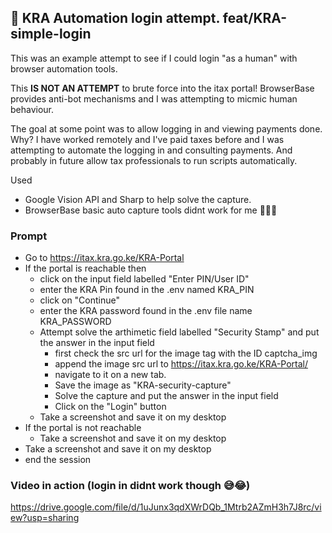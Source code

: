 ## 🎋 KRA Automation login attempt. feat/KRA-simple-login
This was an example attempt to see if I could login "as a human" with browser automation tools.

This **IS NOT AN ATTEMPT** to brute force into the itax portal! BrowserBase provides anti-bot mechanisms and I was attempting to micmic human behaviour.

The goal at some point was to allow logging in and viewing payments done.
Why?
I have worked remotely and I've paid taxes before and I was attempting to automate the logging in and consulting payments.
And probably in future allow tax professionals to run scripts automatically.

Used
- Google Vision API and Sharp to help solve the capture.
- BrowserBase basic auto capture tools didnt work for me 🤷🏾‍♂️

### Prompt
- Go to https://itax.kra.go.ke/KRA-Portal
- If the portal is reachable then
    - click on the input field labelled "Enter PIN/User ID"
    - enter the KRA Pin found in the .env named KRA_PIN
    - click on "Continue"
    - enter the KRA password found in the .env file name KRA_PASSWORD
    - Attempt solve the arthimetic field labelled "Security Stamp" and put the answer in the input field
        - first check the src url for the image tag with the ID captcha_img
        - append the image src url to https://itax.kra.go.ke/KRA-Portal/
        - navigate to it on a new tab.
        - Save the image as "KRA-security-capture"
        - Solve the capture and put the answer in the input field
        - Click on the "Login" button
    - Take a screenshot and save it on my desktop
- If the portal is not reachable
    - Take a screenshot and save it on my desktop
- Take a screenshot and save it on my desktop
- end the session

### Video in action (login in didnt work though 😅😂)
https://drive.google.com/file/d/1uJunx3qdXWrDQb_1Mtrb2AZmH3h7J8rc/view?usp=sharing
